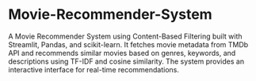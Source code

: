 # Movie-Recommender-System
A Movie Recommender System using Content-Based Filtering built with Streamlit, Pandas, and scikit-learn. It fetches movie metadata from TMDb API and recommends similar movies based on genres, keywords, and descriptions using TF-IDF and cosine similarity. The system provides an interactive interface for real-time recommendations.

